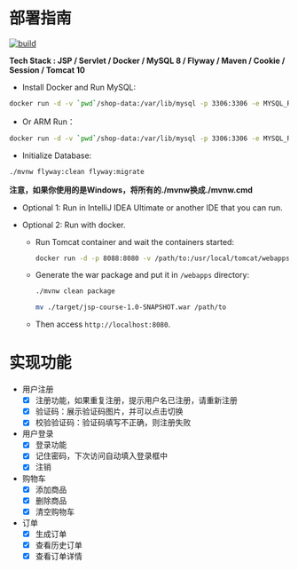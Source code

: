 # 部署指南


[![build](https://github.com/jaryarbn/jsp-course/actions/workflows/maven.yml/badge.svg)](https://github.com/jaryarbn/jsp-course/actions/workflows/maven.yml)

**Tech Stack : JSP / Servlet / Docker / MySQL 8 / Flyway / Maven / Cookie / Session / Tomcat 10**


- Install Docker and Run MySQL:

```bash
docker run -d -v `pwd`/shop-data:/var/lib/mysql -p 3306:3306 -e MYSQL_ROOT_PASSWORD=root -e MYSQL_DATABASE=mini-shop --name=mysql mysql
```

- Or ARM Run：

```bash
docker run -d -v `pwd`/shop-data:/var/lib/mysql -p 3306:3306 -e MYSQL_ROOT_PASSWORD=root -e MYSQL_DATABASE=mini-shop --name=mysql arm64v8/mysql
```

- Initialize Database:

```bash
./mvnw flyway:clean flyway:migrate
```
**注意，如果你使用的是Windows，将所有的./mvnw换成./mvnw.cmd**


- Optional 1: Run in IntelliJ IDEA Ultimate or another IDE that you can run.


- Optional 2: Run with docker.
    - Run Tomcat container and wait the containers started:
      ```bash
      docker run -d -p 8088:8080 -v /path/to:/usr/local/tomcat/webapps --restart=always tomcat
      ```

    - Generate the war package and put it in `/webapps` directory:
      ```bash
      ./mvnw clean package
      ```
      ```bash
      mv ./target/jsp-course-1.0-SNAPSHOT.war /path/to
      ```
    - Then access `http://localhost:8080`.
# 实现功能
- 用户注册
  - [x] 注册功能，如果重复注册，提示用户名已注册，请重新注册
  - [x] 验证码：展示验证码图片，并可以点击切换
  - [x] 校验验证码：验证码填写不正确，则注册失败
- 用户登录
  - [x] 登录功能
  - [x] 记住密码，下次访问自动填入登录框中
  - [x] 注销
- 购物车
  - [x] 添加商品
  - [x] 删除商品
  - [x] 清空购物车
- 订单
  - [x] 生成订单
  - [x] 查看历史订单
  - [x] 查看订单详情
